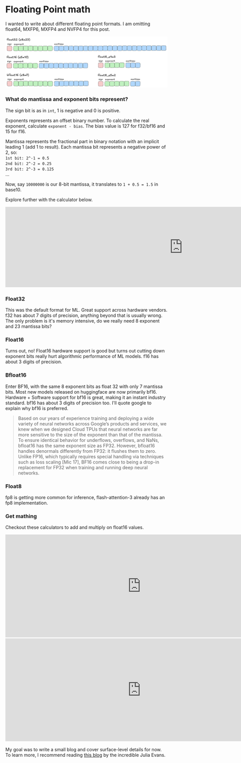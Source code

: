 # Floating Point math

I wanted to write about different floating point formats. I am omitting float64, MXFP6, MXFP4 and NVFP4 for this post.

![Different float formats](https://raw.githubusercontent.com/omkaark/omkaark.github.io/refs/heads/main/public/3-float-math/floats.png?raw=true)

### What do mantissa and exponent bits represent?

The sign bit is as in `int`, 1 is negative and 0 is positive.

Exponents represents an offset binary number. To calculate the real exponent, calculate `exponent - bias`. The bias value is 127 for f32/bf16 and 15 for f16. 

Mantissa represents the fractional part in binary notation with an implicit leading 1 (add 1 to result). Each mantissa bit represents a negative power of 2, so: \
`1st bit: 2^-1 = 0.5` \
`2nd bit: 2^-2 = 0.25` \
`3rd bit: 2^-3 = 0.125` \
... 

Now, say `10000000` is our 8-bit mantissa, it translates to `1 + 0.5 = 1.5` in base10.

Explore further with the calculator below.

<iframe 
  src="https://raw.githubusercontent.com/omkaark/omkaark.github.io/refs/heads/main/public/3-float-math/calculator.html?raw=true" 
  width="1100" 
  height="250" 
  frameborder="0"
  style="@media(max-width: 600px){body {display: none;}}"
>
</iframe>

<br/>

### Float32
This was the default format for ML. Great support across hardware vendors. f32 has about 7 digits of precision, anything beyond that is usually wrong. The only problem is it's memory intensive, do we really need 8 exponent and 23 mantissa bits?

### Float16
Turns out, no! Float16 hardware support is good but turns out cutting down exponent bits really hurt algorithmic performance of ML models. f16 has about 3 digits of precision.

### Bfloat16
Enter BF16, with the same 8 exponent bits as float 32 with only 7 mantissa bits. Most new models released on huggingface are now primarily bf16. Hardware + Software support for bf16 is great, making it an instant industry standard. bf16 has about 3 digits of precision too. I'll quote google to explain why bf16 is preferred.

<blockquote cite="https://cloud.google.com/blog/products/ai-machine-learning/bfloat16-the-secret-to-high-performance-on-cloud-tpus">
Based on our years of experience training and deploying a wide variety of neural networks across Google’s products and services, we knew when we designed Cloud TPUs that neural networks are far more sensitive to the size of the exponent than that of the mantissa. To ensure identical behavior for underflows, overflows, and NaNs, bfloat16 has the same exponent size as FP32. However, bfloat16 handles denormals differently from FP32: it flushes them to zero. Unlike FP16, which typically requires special handling via techniques such as loss scaling [Mic 17], BF16 comes close to being a drop-in replacement for FP32 when training and running deep neural networks.
</blockquote>

### Float8
fp8 is getting more common for inference, flash-attention-3 already has an fp8 implementation.

### Get mathing

Checkout these calculators to add and multiply on float16 values.

<iframe 
  src="https://raw.githubusercontent.com/omkaark/omkaark.github.io/refs/heads/main/public/3-float-math/float-add.html?raw=true" 
  width="840" 
  height="320" 
  frameborder="0">
</iframe>

<br/>

<iframe 
  src="https://raw.githubusercontent.com/omkaark/omkaark.github.io/refs/heads/main/public/3-float-math/float-mul.html?raw=true" 
  width="840" 
  height="320" 
  frameborder="0">
</iframe>

My goal was to write a small blog and cover surface-level details for now. To learn more, I recommend reading [this blog](https://jvns.ca/blog/2023/01/13/examples-of-floating-point-problems/#how-does-floating-point-work) by the incredible Julia Evans.